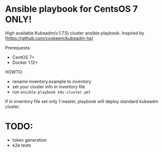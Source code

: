 # Ansible playbook for CentsOS 7 ONLY!

High available Kubeadm(v.1.7.5) cluster ansible playbook. Inspired by [https://github.com/cookeem/kubeadm-ha]

Prerequests:
- CentOS 7+
- Docker 1.12+

HOWTO:
- rename inventory.example to inventory 
- set your cluster info in inventory file 
- run `ansible-playbook k8s-cluster.yml`

If in inventory file set only 1 master, playbook will deploy standard kubeadm cluster.

# TODO:
- token generation
- e2e tests